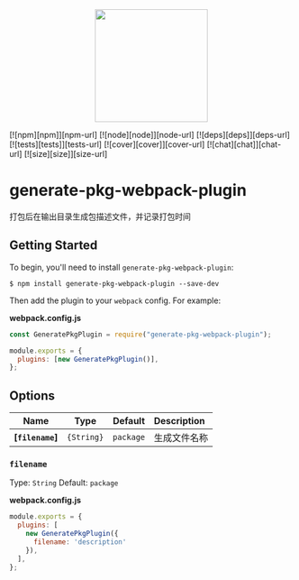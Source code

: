 <div align="center">
  <a href="https://github.com/webpack/webpack">
    <img width="200" height="200" src="https://webpack.js.org/assets/icon-square-big.svg">
  </a>
</div>

[![npm][npm]][npm-url]
[![node][node]][node-url]
[![deps][deps]][deps-url]
[![tests][tests]][tests-url]
[![cover][cover]][cover-url]
[![chat][chat]][chat-url]
[![size][size]][size-url]

# generate-pkg-webpack-plugin

打包后在输出目录生成包描述文件，并记录打包时间

## Getting Started

To begin, you'll need to install `generate-pkg-webpack-plugin`:

```console
$ npm install generate-pkg-webpack-plugin --save-dev
```

Then add the plugin to your `webpack` config. For example:

**webpack.config.js**

```js
const GeneratePkgPlugin = require("generate-pkg-webpack-plugin");

module.exports = {
  plugins: [new GeneratePkgPlugin()],
};
```

## Options

|                        Name                         |                   Type                    |                            Default                            | Description                                                                                                   |
| :-------------------------------------------------: | :---------------------------------------: | :-----------------------------------------------------------: | :------------------------------------------------------------------------------------------------------------ |
|                 **[`filename`]**                 | `{String}` |                          `package`                          | 生成文件名称

### `filename`

Type: `String`
Default: `package`

**webpack.config.js**

```js
module.exports = {
  plugins: [
    new GeneratePkgPlugin({
      filename: 'description'
    }),
  ],
};
```
